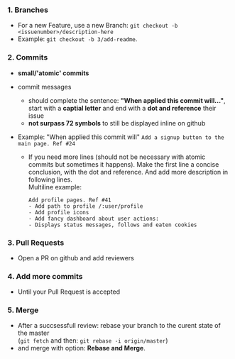 ### 1. Branches  
- For a new Feature, use a new Branch: `git checkout -b <issuenumber>/description-here`  
- Example: `git checkout -b 3/add-readme`.


### 2. Commits  
- **small/'atomic' commits**
- commit messages 
  - should complete the sentence: **"When applied this commit will..."**,  
start with a **captial letter** and end with a **dot and reference** their issue
  - **not surpass 72 symbols** to still be displayed inline on github  
- Example: "When applied this commit will" `Add a signup button to the main page. Ref #24`

  - If you need more lines (should not be necessary with atomic commits but sometimes it happens). Make the first line a concise conclusion, with the dot and reference. And add more description in following lines.    
Multiline example:  
    ```
    Add profile pages. Ref #41  
    - Add path to profile /:user/profile
    - Add profile icons
    - Add fancy dashboard about user actions:
    - Displays status messages, follows and eaten cookies
    ```
### 3. Pull Requests  
- Open a PR on github and add reviewers

### 4. Add more commits  
- Until your Pull Request is accepted

### 5. Merge 
- After a succsessfull review: rebase your branch to the curent state of the master  
(`git fetch` and then: `git rebase -i origin/master`) 
- and merge with option: **Rebase and Merge**.
